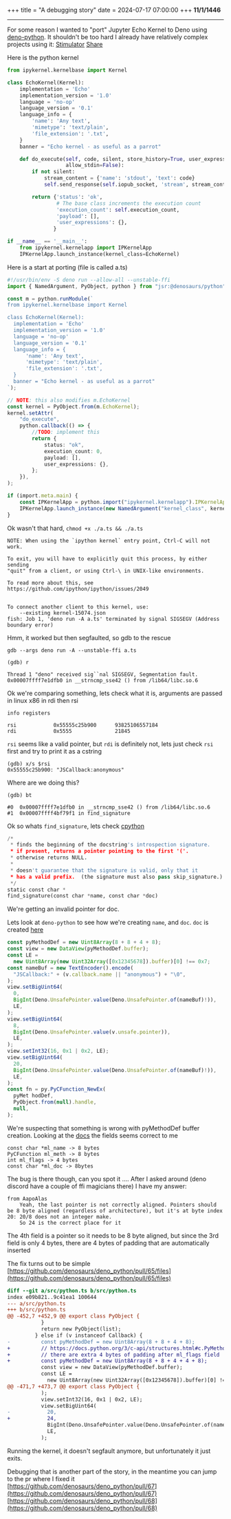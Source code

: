 +++
title = "A debugging story"
date = 2024-07-17 07:00:00
+++
**11/1/1446**

---

For some reason I wanted to "port" Jupyter Echo Kernel to Deno using
[deno-python](https://github.com/denosaurs/deno_python). It shouldn't be too
hard I already have relatively complex projects using it:
[Stimulator](https://github.com/sigmaSd/Stimulator)
[Share](https://github.com/flathub/io.github.sigmasd.share)

Here is the python kernel

```py
from ipykernel.kernelbase import Kernel

class EchoKernel(Kernel):
    implementation = 'Echo'
    implementation_version = '1.0'
    language = 'no-op'
    language_version = '0.1'
    language_info = {
        'name': 'Any text',
        'mimetype': 'text/plain',
        'file_extension': '.txt',
    }
    banner = "Echo kernel - as useful as a parrot"

    def do_execute(self, code, silent, store_history=True, user_expressions=None,
                   allow_stdin=False):
        if not silent:
            stream_content = {'name': 'stdout', 'text': code}
            self.send_response(self.iopub_socket, 'stream', stream_content)

        return {'status': 'ok',
                # The base class increments the execution count
                'execution_count': self.execution_count,
                'payload': [],
                'user_expressions': {},
               }

if __name__ == '__main__':
    from ipykernel.kernelapp import IPKernelApp
    IPKernelApp.launch_instance(kernel_class=EchoKernel)
```

Here is a start at porting (file is called a.ts)

```ts
#!/usr/bin/env -S deno run --allow-all --unstable-ffi
import { NamedArgument, PyObject, python } from "jsr:@denosaurs/python";

const m = python.runModule(`
from ipykernel.kernelbase import Kernel

class EchoKernel(Kernel):
  implementation = 'Echo'
  implementation_version = '1.0'
  language = 'no-op'
  language_version = '0.1'
  language_info = {
      'name': 'Any text',
      'mimetype': 'text/plain',
      'file_extension': '.txt',
  }
  banner = "Echo kernel - as useful as a parrot"
`);

// NOTE: this also modifies m.EchoKernel
const kernel = PyObject.from(m.EchoKernel);
kernel.setAttr(
    "do_execute",
    python.callback(() => {
        //TODO: implement this
        return {
            status: "ok",
            execution_count: 0,
            payload: [],
            user_expressions: {},
        };
    }),
);

if (import.meta.main) {
    const IPKernelApp = python.import("ipykernel.kernelapp").IPKernelApp;
    IPKernelApp.launch_instance(new NamedArgument("kernel_class", kernel));
}
```

Ok wasn't that hard, `chmod +x ./a.ts && ./a.ts`

```
NOTE: When using the `ipython kernel` entry point, Ctrl-C will not work.

To exit, you will have to explicitly quit this process, by either sending
"quit" from a client, or using Ctrl-\ in UNIX-like environments.

To read more about this, see https://github.com/ipython/ipython/issues/2049


To connect another client to this kernel, use:
    --existing kernel-15074.json
fish: Job 1, 'deno run -A a.ts' terminated by signal SIGSEGV (Address boundary error)
```

Hmm, it worked but then segfaulted, so gdb to the rescue

```
gdb --args deno run -A --unstable-ffi a.ts
```

```
(gdb) r

Thread 1 "deno" received sig``nal SIGSEGV, Segmentation fault.
0x00007ffff7e1dfb0 in __strncmp_sse42 () from /lib64/libc.so.6
```

Ok we're comparing something, lets check what it is, arguments are passed in
linux x86 in rdi then rsi

```
info registers
```

```
rsi            0x55555c25b900      93825106557184
rdi            0x5555              21845
```

`rsi` seems like a valid pointer, but `rdi` is definitely not, lets just check
`rsi` first and try to print it as a cstring

```
(gdb) x/s $rsi
0x55555c25b900: "JSCallback:anonymous"
```

Where are we doing this?

```
(gdb) bt

#0  0x00007ffff7e1dfb0 in __strncmp_sse42 () from /lib64/libc.so.6
#1  0x00007ffff4bf79f1 in find_signature
```

Ok so whats `find_signature`, lets check [cpython](https://github.com/python/cpython/blob/69c68de43aef03dd52fabd21f99cb3b0f9329201/Objects/typeobject.c#L664)

```py
/*
 * finds the beginning of the docstring's introspection signature.
 * if present, returns a pointer pointing to the first '('.
 * otherwise returns NULL.
 *
 * doesn't guarantee that the signature is valid, only that it
 * has a valid prefix.  (the signature must also pass skip_signature.)
 */
static const char *
find_signature(const char *name, const char *doc)
```

We're getting an invalid pointer for doc.

Lets look at `deno-python` to see how we're creating `name`, and `doc`. `doc`
is created [here](https://github.com/denosaurs/deno_python/blob/8bd35566b07a43746b7abd8cd1cc7730abe2b4bd/src/python.ts#L473)

```ts
const pyMethodDef = new Uint8Array(8 + 8 + 4 + 8);
const view = new DataView(pyMethodDef.buffer);
const LE =
  new Uint8Array(new Uint32Array([0x12345678]).buffer)[0] !== 0x7;
const nameBuf = new TextEncoder().encode(
  "JSCallback:" + (v.callback.name || "anonymous") + "\0",
);
view.setBigUint64(
  0,
  BigInt(Deno.UnsafePointer.value(Deno.UnsafePointer.of(nameBuf)!)),
  LE,
);
view.setBigUint64(
  8,
  BigInt(Deno.UnsafePointer.value(v.unsafe.pointer)),
  LE,
);
view.setInt32(16, 0x1 | 0x2, LE);
view.setBigUint64(
  20,
  BigInt(Deno.UnsafePointer.value(Deno.UnsafePointer.of(nameBuf)!)),
  LE,
);
const fn = py.PyCFunction_NewEx(
  pyMet hodDef,
  PyObject.from(null).handle,
  null,
);
```

We're suspecting that something is wrong with pyMethodDef buffer creation.
Looking at the [docs](https://docs.python.org/3/c-api/structures.html#c.PyMethodDef) the fields seems
correct to me

```
const char *ml_name -> 8 bytes
PyCFunction ml_meth -> 8 bytes
int ml_flags -> 4 bytes 
const char *ml_doc -> 8bytes
```

The bug is there though, can you spot it .... After I asked around (deno
discord have a couple of ffi magicians there) I have my answer:

```
from AapoAlas
    Yeah, the last pointer is not correctly aligned. Pointers should be 8 byte aligned (regardless of architecture), but it's at byte index 20: 20/8 does not an integer make.
    So 24 is the correct place for it
```

The 4th field is a pointer so it needs to be 8 byte aligned, but since the 3rd
field is only 4 bytes, there are 4 bytes of padding that are automatically
inserted

The fix turns out to be simple [https://github.com/denosaurs/deno_python/pull/65/files](https://github.com/denosaurs/deno_python/pull/65/files)

```diff
diff --git a/src/python.ts b/src/python.ts
index e09b821..9c41ea1 100644
--- a/src/python.ts
+++ b/src/python.ts
@@ -452,7 +452,9 @@ export class PyObject {
           }
           return new PyObject(list);
         } else if (v instanceof Callback) {
-          const pyMethodDef = new Uint8Array(8 + 8 + 4 + 8);
+          // https://docs.python.org/3/c-api/structures.html#c.PyMethodDef
+          // there are extra 4 bytes of padding after ml_flags field
+          const pyMethodDef = new Uint8Array(8 + 8 + 4 + 4 + 8);
           const view = new DataView(pyMethodDef.buffer);
           const LE =
             new Uint8Array(new Uint32Array([0x12345678]).buffer)[0] !== 0x7;
@@ -471,7 +473,7 @@ export class PyObject {
           );
           view.setInt32(16, 0x1 | 0x2, LE);
           view.setBigUint64(
-            20,
+            24,
             BigInt(Deno.UnsafePointer.value(Deno.UnsafePointer.of(nameBuf)!)),
             LE,
           );
```

Running the kernel, it doesn't segfault anymore, but unfortunately it just
exits.

Debugging that is another part of the story, in the meantime you can jump to the
pr where I fixed it [https://github.com/denosaurs/deno_python/pull/67](https://github.com/denosaurs/deno_python/pull/67)
[https://github.com/denosaurs/deno_python/pull/68](https://github.com/denosaurs/deno_python/pull/68)

